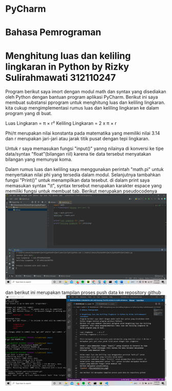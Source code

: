 # PyCharm
# Bahasa Pemrograman

# Menghitung luas dan keliling lingkaran in Python by Rizky Sulirahmawati 312110247
Program berikut saya imort dengan modul math dan syntax yang disediakan oleh Python dengan bantuan program aplikasi PyCharm.
Berikut ini saya membuat substansi pprogram untuk menghitung luas dan keliling lingkaran. kita cukup mengimplementasi rumus luas dan keliling lingkaran ke dalam program yang di buat.

Luas Lingkaran     = π × r²
Keliling Lingkaran = 2 x π × r

Phi/π merupakan nilai konstanta pada matematika yang memiliki nilai 3.14 dan r merupakan jari-jari atau jarak titik pusat dengan tepi lingkaran.

Untuk r saya memasukan fungsi "input()" yanng nilainya di konversi ke tipe data/syntax "float"(bilangan riil) karena tie data tersebut menyatakan bilangan yang memunyai koma.

Dalam rumus luas dan keliling saya menggunakan perintah "math.pi" untuk menyertakan nilai phi yang tersedia dalam modul.
Selanjutnya tambahkan fungsi "Print()" untuk menampilkan data tesebut. di dalam print saya memasukan syntax "\t", syntax tersebut merupakan karakter espace yang memiliki fungsi untuk membuat tab.
Berikut merupakan pseudocodenya
![gambar 1](screenshot/ss1.png)

dan berikut ini merupakan tampilan proses push data ke repository github
![gambar 2](screenshot/ss2.png)
